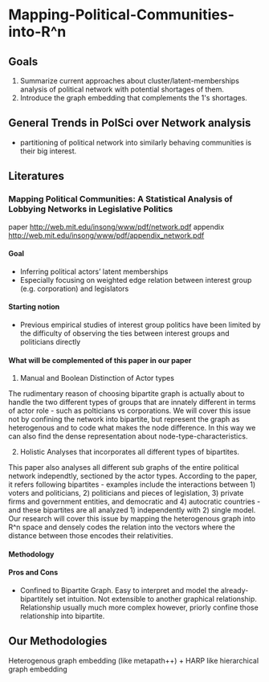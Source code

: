 # Mapping-Political-Communities-into-R^n
## Goals 
1. Summarize current approaches about cluster/latent-memberships analysis of political network with potential shortages of them. 
2. Introduce the graph embedding that complements the 1's shortages.

## General Trends in PolSci over Network analysis
- partitioning of political network into similarly behaving communities is their big interest.

## Literatures
### Mapping Political Communities: A Statistical Analysis of Lobbying Networks in Legislative Politics
paper http://web.mit.edu/insong/www/pdf/network.pdf
appendix http://web.mit.edu/insong/www/pdf/appendix_network.pdf

#### Goal
- Inferring political actors’ latent memberships
- Especially focusing on weighted edge relation between interest group (e.g. corporation) and legislators
#### Starting notion
- Previous empirical studies of interest group politics have been limited by the difficulty of observing the ties between interest groups and politicians directly

#### What will be complemented of this paper in our paper
1. Manual and Boolean Distinction of Actor types

The rudimentary reason of choosing bipartite graph is actually about to handle the two different types of groups that are innately different in terms of actor role - such as polticians vs corporations. We will cover this issue not by confining the network into bipartite, but represent the graph as heterogenous and to code what makes the node difference. In this way we can also find the dense representation about node-type-characteristics. 

2. Holistic Analyses that incorporates all different types of bipartites.

This paper also analyses all different sub graphs of the entire political network independtly, sectioned by the actor types.
According to the paper, it refers following bipartites - examples include the interactions between 1) voters and politicians,
2) politicians and pieces of legislation, 3) private firms and government entities, and democratic and
4) autocratic countries - and these bipartites are all analyzed 1) independently with 2) single model. Our research will cover this issue by mapping the heterogenous graph into R^n space and densely codes the relation into the vectors where the distance between those encodes their relativities. 


#### Methodology
  
#### Pros and Cons
- Confined to Bipartite Graph. Easy to interpret and model the already-bipartitely set intuition. Not extensible to another graphical relationship. Relationship usually much more complex however, priorly confine those relationship into bipartite. 

## Our Methodologies
Heterogenous graph embedding (like metapath++) + HARP like hierarchical graph embedding
